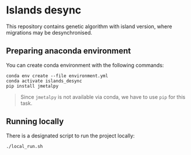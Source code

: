 # Islands desync
This repository contains genetic algorithm with island version, where migrations may be desynchronised.

## Preparing anaconda environment
You can create conda environment with the following commands:
```shell
conda env create --file environment.yml
conda activate islands_desync
pip install jmetalpy
```
> Since `jmetalpy` is not available via conda, we have to use `pip` for this task.

## Running locally
There is a designated script to run the project locally:
```shell
./local_run.sh
```
